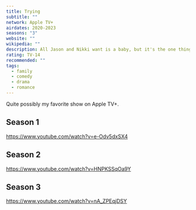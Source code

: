 ```yaml
---
title: Trying
subtitle: ""
network: Apple TV+
airdates: 2020-2023
seasons: "3"
website: ""
wikipedia: ""
description: All Jason and Nikki want is a baby, but it's the one thing they just can't have. So, they decide to adopt. With their dysfunctional friends, screwball family and chaotic lives will the adoption panel think they're ready to be parents?
rating: TV-14
recommended: ""
tags:
  - family
  - comedy
  - drama
  - romance
---
```


Quite possibly my favorite show on Apple TV+.

## Season 1
https://www.youtube.com/watch?v=e-Odv5dxSX4
## Season 2
https://www.youtube.com/watch?v=HNPKSSqOa9Y
## Season 3
https://www.youtube.com/watch?v=nA_ZPEqjDSY